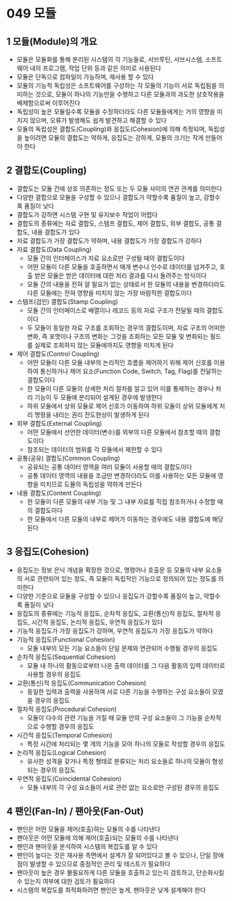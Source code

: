 # 049 모듈

## 1 모듈(Module)의 개요

- 모듈은 모듈화를 통해 분리된 시스템의 각 기능들로, 서브루틴, 서브시스템, 소프트웨어 내의 프로그램, 작업 단위 등과 같은 의미로 사용된다
- 모듈은 단독으로 컴파일이 가능하며, 재사용 할 수 있다
- 모듈의 기능적 독립성은 소프트웨어를 구성하는 각 모듈의 기능이 서로 독립됨을 의미하는 것으로, 모듈이 하나의 기능만을 수행하고 다른 모듈과의 과도한 상호작용을 배제함으로써 이루어진다
- 독립성이 높은 모듈일수록 모듈을 수정하더라도 다른 모듈들에게는 거의 영향을 미치지 않으며, 오류가 발생해도 쉽게 발견하고 해결할 수 있다
- 모듈의 독립성은 결합도(Coupling)와 응집도(Cohesion)에 의해 측정되며, 독립성을 높이려면 모듈의 결합도는 약하게, 응집도는 강하게, 모듈의 크기는 작게 만들어야 한다



## 2 결합도(Coupling)

- 결합도는 모듈 간에 상호 의존하는 정도 또는 두 모듈 사이의 연관 관계를 의미한다
- 다양한 결합으로 모듈을 구성할 수 있으나 결합도가 약할수록 품질이 높고, 강할수록 품질이 낮다
- 결합도가 강하면 시스템 구현 및 유지보수 작업이 어렵다
- 결합도의 종류에는 자료 결합도, 스탬프 결합도, 제어 결합도, 외부 결합도, 공통 결합도, 내용 결합도가 있다
- 자료 결합도가 가장 결합도가 약하며, 내용 결합도가 가장 결합도가 강하다
- 자료 결합도(Data Coupling)
  - 모듈 간의 인터페이스가 자료 요소로만 구성될 때의 결합도이다
  - 어떤 모듈이 다른 모듈을 호출하면서 매개 변수나 인수로 데이터를 넘겨주고, 호출 받은 모듈은 받은 데이터에 대한 처리 결과를 다시 돌려주는 방식이다
  - 모듈 간의 내용을 전혀 알 필요가 없는 상태로서 한 모듈의 내용을 변경하더라도 다른 모듈에는 전혀 영향을 미치지 않는 가장 바람직한 결합도이다
- 스탬프(검인) 결합도(Stamp Coupling)
  - 모듈 간의 인터페이스로 배열이나 레코드 등의 자료 구조가 전달될 때의 결합도이다
  - 두 모듈이 동일한 자료 구조를 조회하는 경우의 결합도이며, 자료 구조의 어떠한 변화, 즉 포맷이나 구조의 변화는 그것을 조회하는 모든 모듈 및 변화되는 필드를 실제로 조회하지 않는 모듈에까지도 영향을 미치게 된다
- 제어 결합도(Control Coupling)
  - 어떤 모듈이 다른 모듈 내부의 논리적인 흐름을 제어하기 위해 제어 신호를 이용하여 통신하거나 제어 요소(Function Code, Switch, Tag, Flag)를 전달하는 결합도이다
  - 한 모듈이 다른 모듈의 상세한 처리 절차를 알고 있어 이를 통제하는 경우나 처리 기능이 두 모듈에 분리되어 설계된 경우에 발생한다
  - 하위 모듈에서 상위 모듈로 제어 신호가 이동하여 하위 모듈이 상위 모듈에게 처리 명령을 내리는 권리 전도현상이 발생하게 된다
- 외부 결합도(External Coupling)
  - 어떤 모듈에서 선언한 데이터(변수)를 외부의 다른 모듈에서 참조할 때의 결합도이다
  - 참조되는 데이터의 범위를 각 모듈에서 제한할 수 있다
- 공통(공유) 결합도(Common Coupling)
  - 공유되는 공통 데이터 영역을 여러 모듈이 사용할 때의 결합도이다
  - 공통 데이터 영역의 내용을 조금만 변경하더라도 이를 사용하는 모든 모듈에 영향을 미치므로 도뮬의 독립성을 약하게 만든다
- 내용 결합도(Content Coupling)
  - 한 모듈이 다른 모듈의 내부 기능 및 그 내부 자료를 직접 참조하거나 수정할 때의 결합도이다
  - 한 모듈에서 다른 모듈의 내부로 제어가 이동하는 경우에도 내용 결합도에 해당된다



## 3 응집도(Cohesion)

- 응집도는 정보 은닉 개념을 확장한 것으로, 명령어나 호출문 등 모듈의 내부 요소들의 서로 관련되어 있는 정도, 즉 모듈이 독립적인 기능으로 정의되어 있는 정도를 의미한다
- 다양한 기준으로 모듈을 구성할 수 있으나 응집도가 강할수록 품질이 높고, 약할수록 품질이 낮다
- 응집도의 종류에는 기능적 응집도, 순차적 응집도, 교환(통신)적 응집도, 절차적 응집도, 시간적 응집도, 논리적 응집도, 우연적 응집도가 있다
- 기능적 응집도가 가장 응집도가 강하며, 우연적 응집도가 가장 응집도가 약하다
- 기능적 응집도(Functional Cohesion)
  - 모듈 내부의 모든 기능 요소들이 단일 문제와 연관되어 수행될 경우의 응집도
- 순차적 응집도(Sequential Cohesion)
  - 모듈 내 하나의 활동으로부터 나온 출력 데이터를 그 다음 활동의 입력 데이터로 사용할 경우의 응집도
- 교환(통신)적 응집도(Communication Cohesion)
  - 동일한 입력과 출력을 사용하여 서로 다른 기능을 수행하는 구성 요소들이 모였을 경우의 응집도
- 절차적 응집도(Procedural Cohesion)
  - 모듈이 다수의 관련 기능을 가질 때 모듈 안의 구성 요소들이 그 기능을 순차적으로 수행할 경우의 응집도
- 시간적 응집도(Temporal Cohesion)
  - 특정 시간에 처리되는 몇 개의 기능을 모아 하나의 모듈로 작성할 경우의 응집도
- 논리적 응집도(Logical Cohesion)
  - 유사한 성격을 갖거나 특정 형태로 분류되는 처리 요소들로 하나의 모듈이 형성되는 경우의 응집도
- 우연적 응집도(Coincidental Cohesion)
  - 모듈 내부의 각 구성 요소들이 서로 관련 없는 요소로만 구성된 경우의 응집도



## 4 팬인(Fan-In) / 팬아웃(Fan-Out)

- 팬인은 어떤 모듈을 제어(호출)하는 모듈의 수를 나타낸다
- 팬아웃은 어떤 모듈에 의해 제어(호출)되는 모듈의 수를 나타낸다
- 팬인과 팬아웃을 분석하여 시스템의 복잡도를 알 수 있다
- 팬인이 높다는 것은 재사용 측면에서 설계가 잘 되어있다고 볼 수 있으나, 단일 장애점이 발생할 수 있으므로 중점적인 관리 및 테스트가 필요하다
- 팬아웃이 높은 경우 불필요하게 다른 모듈을 호출하고 있는지 검토하고, 단순화시킬 수 있는지 여부에 대한 검토가 필요하다
- 시스템의 복잡도를 최적화하려면 팬인은 높게, 팬아웃은 낮게 설계해야 한다

